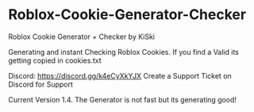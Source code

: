 # Roblox-Cookie-Generator-Checker
Roblox Cookie Generator + Checker by KiSki

Generating and instant Checking Roblox Cookies.
If you find a Valid its getting copied in cookies.txt


Discord: https://discord.gg/k4eCyXkYJX 
Create a Support Ticket on Discord for Support

Current Version 1.4. The Generator is not fast but its generating good! 
